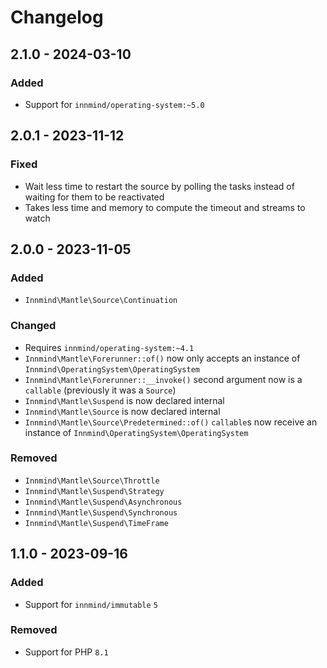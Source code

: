 # Changelog

## 2.1.0 - 2024-03-10

### Added

- Support for `innmind/operating-system:~5.0`

## 2.0.1 - 2023-11-12

### Fixed

- Wait less time to restart the source by polling the tasks instead of waiting for them to be reactivated
- Takes less time and memory to compute the timeout and streams to watch

## 2.0.0 - 2023-11-05

### Added

- `Innmind\Mantle\Source\Continuation`

### Changed

- Requires `innmind/operating-system:~4.1`
- `Innmind\Mantle\Forerunner::of()` now only accepts an instance of `Innmind\OperatingSystem\OperatingSystem`
- `Innmind\Mantle\Forerunner::__invoke()` second argument now is a `callable` (previously it was a `Source`)
- `Innmind\Mantle\Suspend` is now declared internal
- `Innmind\Mantle\Source` is now declared internal
- `Innmind\Mantle\Source\Predetermined::of()` `callable`s now receive an instance of `Innmind\OperatingSystem\OperatingSystem`

### Removed

- `Innmind\Mantle\Source\Throttle`
- `Innmind\Mantle\Suspend\Strategy`
- `Innmind\Mantle\Suspend\Asynchronous`
- `Innmind\Mantle\Suspend\Synchronous`
- `Innmind\Mantle\Suspend\TimeFrame`

## 1.1.0 - 2023-09-16

### Added

- Support for `innmind/immutable` `5`

### Removed

- Support for PHP `8.1`
